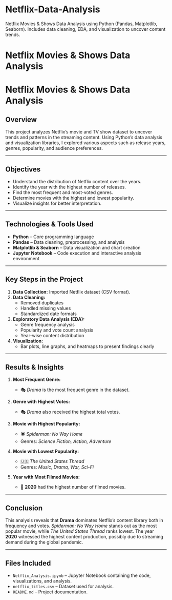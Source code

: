# Netflix-Data-Analysis
Netflix Movies &amp; Shows Data Analysis using Python (Pandas, Matplotlib, Seaborn). Includes data cleaning, EDA, and visualization to uncover content trends.

# Netflix Movies & Shows Data Analysis

# **Netflix Movies & Shows Data Analysis**  

## **Overview**  
This project analyzes Netflix’s movie and TV show dataset to uncover trends and patterns in the streaming content. Using Python’s data analysis and visualization libraries, I explored various aspects such as release years, genres, popularity, and audience preferences.  

---

## **Objectives**  
- Understand the distribution of Netflix content over the years.  
- Identify the year with the highest number of releases.  
- Find the most frequent and most-voted genres.  
- Determine movies with the highest and lowest popularity.  
- Visualize insights for better interpretation.  

---

## **Technologies & Tools Used**  
- **Python** – Core programming language  
- **Pandas** – Data cleaning, preprocessing, and analysis  
- **Matplotlib & Seaborn** – Data visualization and chart creation  
- **Jupyter Notebook** – Code execution and interactive analysis environment  

---

## **Key Steps in the Project**  
1. **Data Collection:** Imported Netflix dataset (CSV format).  
2. **Data Cleaning:**  
   - Removed duplicates  
   - Handled missing values  
   - Standardized date formats  
3. **Exploratory Data Analysis (EDA):**  
   - Genre frequency analysis  
   - Popularity and vote count analysis  
   - Year-wise content distribution  
4. **Visualization:**  
   - Bar plots, line graphs, and heatmaps to present findings clearly  

---

## **Results & Insights**  

1. **Most Frequent Genre:**  
   - 🎭 *Drama* is the most frequent genre in the dataset.  

2. **Genre with Highest Votes:**  
   - 🎭 *Drama* also received the highest total votes.  

3. **Movie with Highest Popularity:**  
   - 🕷 *Spiderman: No Way Home*  
   - Genres: *Science Fiction, Action, Adventure*  

4. **Movie with Lowest Popularity:**  
   - 🇺🇸 *The United States Thread*  
   - Genres: *Music, Drama, War, Sci-Fi*  

5. **Year with Most Filmed Movies:**  
   - 📅 **2020** had the highest number of filmed movies.  

---

## **Conclusion**  
This analysis reveals that **Drama** dominates Netflix’s content library both in frequency and votes. *Spiderman: No Way Home* stands out as the most popular movie, while *The United States Thread* ranks lowest. The year **2020** witnessed the highest content production, possibly due to streaming demand during the global pandemic.  

---

## **Files Included**  
- `Netflix_Analysis.ipynb` – Jupyter Notebook containing the code, visualizations, and analysis.  
- `netflix_titles.csv` – Dataset used for analysis.  
- `README.md` – Project documentation.  
